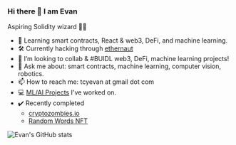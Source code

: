 ### Hi there 👋 I am Evan

Aspiring Solidity wizard 🧙‍♂️

- 🌱 Learning smart contracts, React & web3, DeFi, and machine learning.
- 🛠️ Currently hacking through [ethernaut](https://ethernaut.openzeppelin.com/)
- 👯 I’m looking to collab & #BUIDL web3, DeFi, machine learning projects!
- 💬 Ask me about: smart contracts, machine learning, computer vision, robotics.
- 📫 How to reach me: tcyevan at gmail dot com
- 💻 [ML/AI Projects](https://evantancy.github.io/projects) I've worked on.
- ✔️ Recently completed
  - [cryptozombies.io](https://cryptozombies.io/)
  - [Random Words NFT](https://random-words-nft.vercel.app)

![Evan's GitHub stats](https://github-readme-stats.vercel.app/api?username=evantancy&count_private=true&show_icons=true&theme=dark)

<!--
**evan-tan/evan-tan** is a ✨ _special_ ✨ repository because its `README.md` (this file) appears on your GitHub profile.

Here are some ideas to get you started:
- 👯 I’m looking to collaborate on ...
- 🤔 I’m looking for help with ...
- 😄 Pronouns: ...
- ⚡ Fun fact: ...
-->
